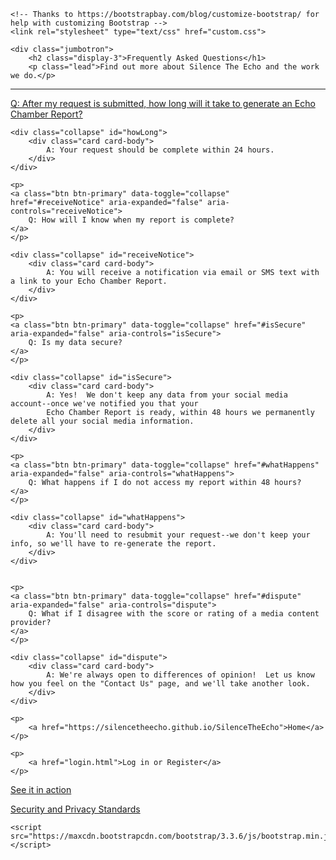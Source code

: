 <head>
    <title>FAQS</title>
    <link rel="stylesheet" href="https://maxcdn.bootstrapcdn.com/bootstrap/4.0.0-beta/css/bootstrap.min.css" integrity="sha384-/Y6pD6FV/Vv2HJnA6t+vslU6fwYXjCFtcEpHbNJ0lyAFsXTsjBbfaDjzALeQsN6M" crossorigin="anonymous">
    
    <!-- Thanks to https://bootstrapbay.com/blog/customize-bootstrap/ for help with customizing Bootstrap -->
    <link rel="stylesheet" type="text/css" href="custom.css">
</head>

<body>

    <div class="jumbotron">
        <h2 class="display-3">Frequently Asked Questions</h1>
        <p class="lead">Find out more about Silence The Echo and the work we do.</p>
  <hr class="my-4">
            <p>
    <a class="btn btn-primary" data-toggle="collapse" href="#howLong" aria-expanded="false" aria-controls="howLong">
         Q: After my request is submitted, how long will it take to generate an Echo Chamber Report?
    </a>
    </p>
    
    <div class="collapse" id="howLong">
        <div class="card card-body">
            A: Your request should be complete within 24 hours.
        </div>
    </div>
    
    <p>
    <a class="btn btn-primary" data-toggle="collapse" href="#receiveNotice" aria-expanded="false" aria-controls="receiveNotice">
        Q: How will I know when my report is complete?
    </a>
    </p>
    
    <div class="collapse" id="receiveNotice">
        <div class="card card-body">
            A: You will receive a notification via email or SMS text with a link to your Echo Chamber Report.
        </div>
    </div>
    
    <p>
    <a class="btn btn-primary" data-toggle="collapse" href="#isSecure" aria-expanded="false" aria-controls="isSecure">
        Q: Is my data secure?
    </a>
    </p>
    
    <div class="collapse" id="isSecure">
        <div class="card card-body">
            A: Yes!  We don't keep any data from your social media account--once we've notified you that your
            Echo Chamber Report is ready, within 48 hours we permanently delete all your social media information.
        </div>
    </div>
    
    <p>
    <a class="btn btn-primary" data-toggle="collapse" href="#whatHappens" aria-expanded="false" aria-controls="whatHappens">
        Q: What happens if I do not access my report within 48 hours?
    </a>
    </p>
    
    <div class="collapse" id="whatHappens">
        <div class="card card-body">
            A: You'll need to resubmit your request--we don't keep your info, so we'll have to re-generate the report.
        </div>
    </div>
   
    
    <p>
    <a class="btn btn-primary" data-toggle="collapse" href="#dispute" aria-expanded="false" aria-controls="dispute">
        Q: What if I disagree with the score or rating of a media content provider?
    </a>
    </p>
    
    <div class="collapse" id="dispute">
        <div class="card card-body">
            A: We're always open to differences of opinion!  Let us know how you feel on the "Contact Us" page, and we'll take another look.
        </div>
    </div>
  
    <p>
        <a href="https://silencetheecho.github.io/SilenceTheEcho">Home</a>
    </p>
        
    <p>
        <a href="login.html">Log in or Register</a>
    </p>
        
   <p>
        <a href="search.html">See it in action</a>
    </p>
   <p>
        <a href=security.html>Security and Privacy Standards</a>
    </p>
     
     
    
        

</div>
    
  <script src="https://ajax.googleapis.com/ajax/libs/jquery/2.1.1/jquery.min.js"></script>
    <script src="https://maxcdn.bootstrapcdn.com/bootstrap/3.3.6/js/bootstrap.min.js"></script>
    
</body>
